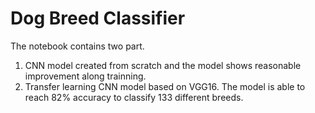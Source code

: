 # Dog Breed Classifier
The notebook contains two part.
1. CNN model created from scratch and the model shows reasonable improvement along trainning.
2. Transfer learning CNN model based on VGG16. The model is able to reach 82% accuracy to classify 133 different breeds.

